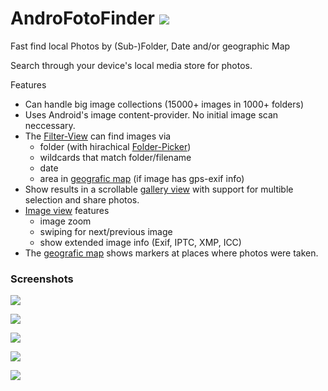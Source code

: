 # AndroFotoFinder ![](https://raw.githubusercontent.com/k3b/AndroFotoFinder/master/app/src/main/res/drawable-hdpi/foto_gallery.png)

Fast find local Photos by (Sub-)Folder, Date and/or geographic Map

Search through your device's local media store for photos.

Features

* Can handle big image collections (15000+ images in 1000+ folders)
* Uses Android's image content-provider. No initial image scan neccessary.
* The [Filter-View](https://github.com/k3b/AndroFotoFinder/wiki/Filter-View) can find images via
    * folder (with hirachical [Folder-Picker](https://github.com/k3b/AndroFotoFinder/wiki/Folder-Picker))
    * wildcards that match folder/filename
    * date
    * area in [geografic map](https://github.com/k3b/AndroFotoFinder/wiki/geographic-map) (if image has gps-exif info)
* Show results in a scrollable [gallery view](https://github.com/k3b/AndroFotoFinder/wiki/Gallery-View) with support for multible selection and share photos.
* [Image view](https://github.com/k3b/AndroFotoFinder/wiki/Image-View) features
    * image zoom
    * swiping for next/previous image
    * show extended image info (Exif, IPTC, XMP, ICC)
* The [geografic map](https://github.com/k3b/AndroFotoFinder/wiki/geographic-map) shows markers at places where photos were taken.

### Screenshots

![](https://raw.githubusercontent.com/k3b/AndroFotoFinder/master/wiki/png/Gallery.png)

![](https://raw.githubusercontent.com/k3b/AndroFotoFinder/master/wiki/png/Gallery-MultiSelection.png)

![](https://raw.githubusercontent.com/k3b/AndroFotoFinder/master/wiki/png/SelectArea.png)

![](https://raw.githubusercontent.com/k3b/AndroFotoFinder/master/wiki/png/FolderPicker.png)

![](https://raw.githubusercontent.com/k3b/AndroFotoFinder/master/wiki/png/Filter.png) 
 
